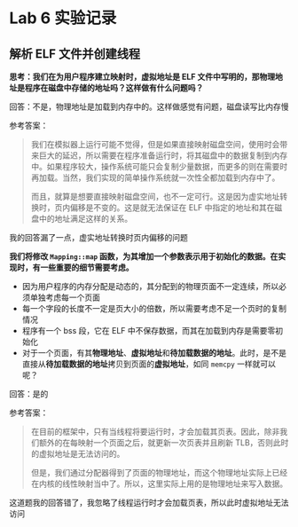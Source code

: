 # Lab 6 实验记录

## 解析 ELF 文件并创建线程

**思考：我们在为用户程序建立映射时，虚拟地址是 ELF 文件中写明的，那物理地址是程序在磁盘中存储的地址吗？这样做有什么问题吗？**

回答：不是，物理地址是加载到内存中的。这样做感觉有问题，磁盘读写比内存慢

参考答案：

> 我们在模拟器上运行可能不觉得，但是如果直接映射磁盘空间，使用时会带来巨大的延迟，所以需要在程序准备运行时，将其磁盘中的数据复制到内存中。如果程序较大，操作系统可能只会复制少量数据，而更多的则在需要时再加载。当然，我们实现的简单操作系统就一次性全都加载到内存中了。
>
> 而且，就算是想要直接映射磁盘空间，也不一定可行。这是因为虚实地址转换时，页内偏移是不变的。这是就无法保证在 ELF 中指定的地址和其在磁盘中的地址满足这样的关系。

我的回答漏了一点，虚实地址转换时页内偏移的问题

**我们将修改 `Mapping::map` 函数，为其增加一个参数表示用于初始化的数据。在实现时，有一些重要的细节需要考虑。**

* 因为用户程序的内存分配是动态的，其分配到的物理页面不一定连续，所以必须单独考虑每一个页面
* 每一个字段的长度不一定是页大小的倍数，所以需要考虑不足一个页时的复制情况
* 程序有一个 bss 段，它在 ELF 中不保存数据，而其在加载到内存是需要零初始化
* 对于一个页面，有其**物理地址**、**虚拟地址**和**待加载数据的地址**。此时，是不是直接从**待加载数据的地址**拷贝到页面的**虚拟地址**，如同 `memcpy` 一样就可以呢？

回答：是的

参考答案：

> 在目前的框架中，只有当线程将要运行时，才会加载其页表。因此，除非我们额外的在每映射一个页面之后，就更新一次页表并且刷新 TLB，否则此时的虚拟地址是无法访问的。
>
> 但是，我们通过分配器得到了页面的物理地址，而这个物理地址实际上已经在内核的线性映射当中了。所以，这里实际上用的是物理地址来写入数据。

这道题我的回答错了，我忽略了线程运行时才会加载页表，所以此时虚拟地址无法访问
